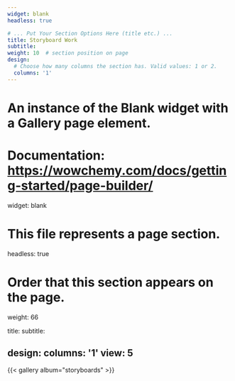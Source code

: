 ```yaml
---
widget: blank
headless: true

# ... Put Your Section Options Here (title etc.) ...
title: Storyboard Work
subtitle:
weight: 10  # section position on page
design:
  # Choose how many columns the section has. Valid values: 1 or 2.
  columns: '1'
---
```

# An instance of the Blank widget with a Gallery page element.
# Documentation: https://wowchemy.com/docs/getting-started/page-builder/
widget: blank

# This file represents a page section.
headless: true

# Order that this section appears on the page.
weight: 66

title: 
subtitle:

design:
  columns: '1'
  view: 5
---

{{< gallery album="storyboards" >}}
